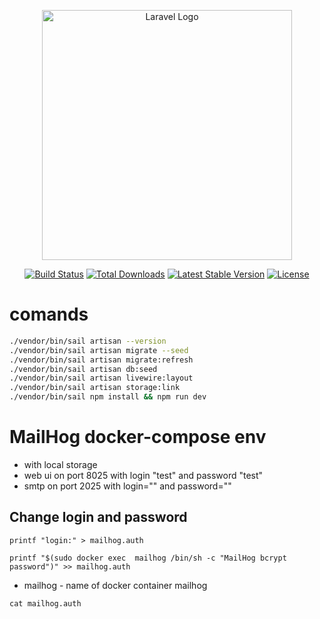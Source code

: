 <p align="center"><a href="https://laravel.com" target="_blank"><img src="https://raw.githubusercontent.com/laravel/art/master/logo-lockup/5%20SVG/2%20CMYK/1%20Full%20Color/laravel-logolockup-cmyk-red.svg" width="400" alt="Laravel Logo"></a></p>

<p align="center">
<a href="https://github.com/laravel/framework/actions"><img src="https://github.com/laravel/framework/workflows/tests/badge.svg" alt="Build Status"></a>
<a href="https://packagist.org/packages/laravel/framework"><img src="https://img.shields.io/packagist/dt/laravel/framework" alt="Total Downloads"></a>
<a href="https://packagist.org/packages/laravel/framework"><img src="https://img.shields.io/packagist/v/laravel/framework" alt="Latest Stable Version"></a>
<a href="https://packagist.org/packages/laravel/framework"><img src="https://img.shields.io/packagist/l/laravel/framework" alt="License"></a>
</p>

# comands

```sh
./vendor/bin/sail artisan --version
./vendor/bin/sail artisan migrate --seed
./vendor/bin/sail artisan migrate:refresh
./vendor/bin/sail artisan db:seed
./vendor/bin/sail artisan livewire:layout
./vendor/bin/sail artisan storage:link
./vendor/bin/sail npm install && npm run dev 
```

# MailHog docker-compose env 
- with local storage
- web ui on port 8025 with login "test"  and password "test" 
- smtp on port 2025 with login="" and password=""

## Change login and password

 `printf "login:" > mailhog.auth`
 
 `printf "$(sudo docker exec  mailhog /bin/sh -c "MailHog bcrypt password")" >> mailhog.auth`
  - mailhog - name of docker container mailhog

 `cat mailhog.auth`
